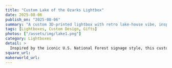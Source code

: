 ```yaml
---
title: "Custom Lake of the Ozarks Lightbox"
date: 2025-08-06
publish_on: "2025-08-06"
summary: "A custom 3D-printed lightbox with retro lake-house vibe, inspired by classic national park signage — softly illuminated and personalized for your family or getaway spot."
tags: [Lightboxes, Custom Design, Gifts]
photos: ["/assets/img/lake1.png"]
category: Lightboxes
detail: >
  Inspired by the iconic U.S. National Forest signage style, this custom lightbox evokes the nostalgia of nature destination markers — personalized with your choice of lake name, family name, or vacation home identity. Printed in PLA and softly illuminated with an integrated LED system and low-profile power connector, it casts a calming glow in blue or earth tones. Designed to bring a warm, personalized lodge atmosphere to any lake house, Airbnb, or home bar.
square_url: 
makerworld_url: 
---
```

